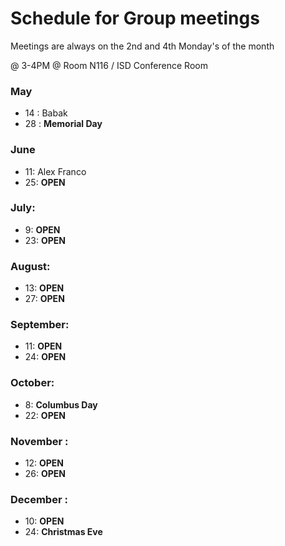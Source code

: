 # Schedule for Group meetings

Meetings are always on the 2nd and 4th Monday's of the month 

@ 3-4PM @ Room N116 / ISD Conference Room 

### May
- 14 : Babak 
- 28 : **Memorial Day**  

### June
- 11: Alex Franco
- 25: **OPEN**

### July: 
- 9: **OPEN**
- 23: **OPEN**

### August: 
- 13: **OPEN**
- 27: **OPEN**

### September:
- 11: **OPEN**
- 24: **OPEN**

### October:
- 8: **Columbus Day**
- 22: **OPEN**

### November :
- 12: **OPEN**
- 26: **OPEN**


### December :
- 10: **OPEN**
- 24: **Christmas Eve**

